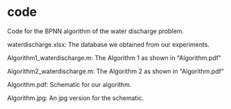 # code
Code for the BPNN algorithm of the water discharge problem.

waterdischarge.xlsx: The database we obtained from our experiments.

Algorithm1_waterdischarge.m: The Algorithm 1 as shown in "Algorithm.pdf"

Algorithm2_waterdischarge.m: The Algorithm 2 as shown in "Algorithm.pdf"

Algorithm.pdf: Schematic for our algorithm.

Algorithm.jpg: An jpg version for the schematic.
